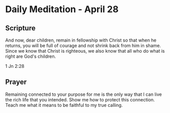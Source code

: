 # Daily Meditation - April 28

## Scripture

And  now, dear children, remain in fellowship with Christ so that when he 
returns, you will be full of courage and not shrink back from him in  shame.
Since we know that Christ is righteous, we also know that all who do what is
right are God's children.

1 Jn 2:28


## Prayer

Remaining connected to your purpose for me is the only way that I can live the
rich life that you intended.  Show me how to protect this connection.  Teach
me what it means to be faithful to my true calling.

